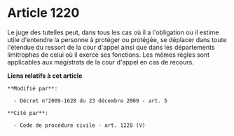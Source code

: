 # Article 1220

Le juge des tutelles peut, dans tous les cas où il a l'obligation ou il estime utile d'entendre la personne à protéger ou
protégée, se déplacer dans toute l'étendue du ressort de la cour d'appel ainsi que dans les départements limitrophes de celui
où il exerce ses fonctions. Les mêmes règles sont applicables aux magistrats de la cour d'appel en cas de recours.

**Liens relatifs à cet article**

	**Modifié par**:

	  - Décret n°2009-1628 du 23 décembre 2009 - art. 5

	**Cité par**:

	  - Code de procédure civile - art. 1228 (V)
